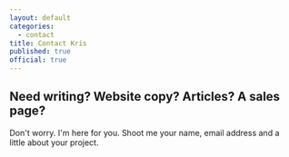 ```yaml
---
layout: default
categories:
  - contact
title: Contact Kris
published: true
official: true
---
```


## Need writing? Website copy? Articles? A sales page? 

Don't worry. I'm here for you. Shoot me your name, email address and a little about your project. 